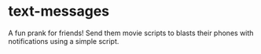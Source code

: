 # text-messages
A fun prank for friends! Send them movie scripts to blasts their phones with notifications using a simple script.
